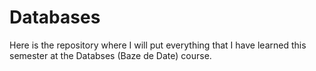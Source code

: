 # Databases

Here is the repository where I will put everything that I have learned this semester at the Databses (Baze de Date) course. 
